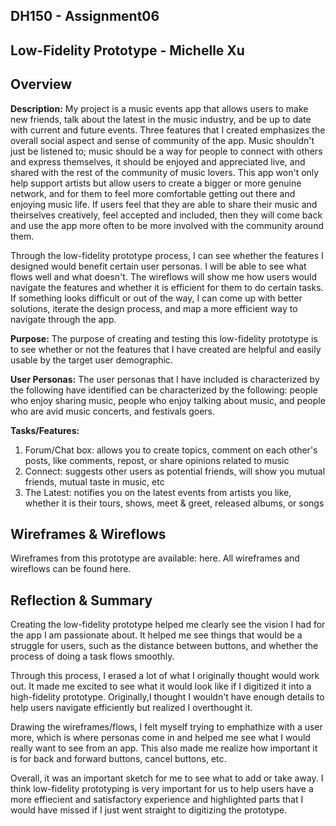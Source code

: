 ## DH150 - Assignment06
## Low-Fidelity Prototype - Michelle Xu 

## Overview
**Description:** My project is a music events app that allows users to make new friends, talk about the latest in the music industry, and be up to date with current and future events. Three features that I created emphasizes the overall social aspect and sense of community of the app. Music shouldn't just be listened to; music should be a way for people to connect with others and express themselves, it should be enjoyed and appreciated live, and shared with the rest of the community of music lovers. This app won't only help support artists but allow users to create a bigger or more genuine network, and for them to feel more comfortable getting out there and enjoying music life. If users feel that they are able to share their music and theirselves creatively, feel accepted and included, then they will come back and use the app more often to be more involved with the community around them.  

Through the low-fidelity prototype process, I can see whether the features I designed would benefit certain user personas. I will be able to see what flows well and what doesn't. The wireflows will show me how users would navigate the features and whether it is efficient for them to do certain tasks. If something looks difficult or out of the way, I can come up with better solutions, iterate the design process, and map a more efficient way to navigate through the app. 

**Purpose:** The purpose of creating and testing this low-fidelity prototype is to see whether or not the features that I have created are helpful and  easily usable by the target user demographic.

**User Personas:**
The user personas that I have included is characterized by the following have identified can be characterized by the following: people who enjoy sharing music, people who enjoy talking about music, and people who are avid music concerts, and festivals goers. 

**Tasks/Features:**
1. Forum/Chat box: allows you to create topics, comment on each other's posts, like comments, repost, or share opinions related to music
2. Connect: suggests other users as potential friends, will show you mutual friends, mutual taste in music, etc
3. The Latest: notifies you on the latest events from artists you like, whether it is their tours, shows, meet & greet, released albums, or songs

## Wireframes & Wireflows
Wireframes from this prototype are available: here.
All wireframes and wireflows can be found here.

## Reflection & Summary
Creating the low-fidelity prototype helped me clearly see the vision I had for the app I am passionate about. It helped me see things that would be a struggle for users, such as the distance between buttons, and whether the process of doing a task flows smoothly. 

Through this process, I erased a lot of what I originally thought would work out. It made me excited to see what it would look like if I digitized it into a high-fidelity prototype. Originally,I thought I wouldn't have enough details to help users navigate efficiently but realized I overthought it. 

Drawing the wireframes/flows, I felt myself trying to emphathize with a user more, which is where personas come in and helped me see what I would really want to see from an app. This also made me realize how important it is for back and forward buttons, cancel buttons, etc. 

Overall, it was an important sketch for me to see what to add or take away. I think low-fidelity prototyping is very important for us to help users have a more effiecient and satisfactory experience and highlighted parts that I would have missed if I just went straight to digitizing the prototype. 
